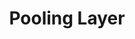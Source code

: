 ---
layout: single
title: Pooling Layer 
toc_label: Pooling Layer
categories: 'Deep-Learning'
tags: [Deep Learning]
author_profile: false
search: true
use_tex: true
---